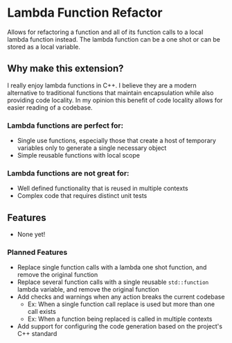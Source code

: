 # Lambda Function Refactor

Allows for refactoring a function and all of its function calls to a local lambda function instead. The lambda function can be a one shot or can be stored as a local variable.


## Why make this extension?

I really enjoy lambda functions in C++. I believe they are a modern alternative to traditional functions that maintain encapsulation while also providing code locality. In my opinion this benefit of code locality allows for easier reading of a codebase.

### Lambda functions are perfect for:
* Single use functions, especially those that create a host of temporary variables only to generate a single necessary object
* Simple reusable functions with local scope

### Lambda functions are not great for:
* Well defined functionality that is reused in multiple contexts
* Complex code that requires distinct unit tests


## Features

- None yet!

### Planned Features

- Replace single function calls with a lambda one shot function, and remove the original function
- Replace several function calls with a single reusable `std::function` lambda variable, and remove the original function
- Add checks and warnings when any action breaks the current codebase
  - Ex: When a single function call replace is used but more than one call exists
  - Ex: When a function being replaced is called in multiple contexts
- Add support for configuring the code generation based on the project's C++ standard
